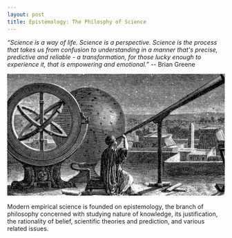 ```yaml
---
layout: post
title: Epistemology: The Philosphy of Science
---
```


_“Science is a way of life. Science is a perspective. Science is the process that takes us from confusion to understanding in a manner that's precise, predictive and reliable - a transformation, for those lucky enough to experience it, that is empowering and emotional.”_ -- Brian Greene

<p align="center"> 
<img src="/assets/science/ancient_science.jpg" alt="Ancient science">
</p>

Modern empirical science is founded on epistemology, the branch of philosophy concerned with studying nature of knowledge, its justification, the rationality of belief, scientific theories and prediction, and various related issues.
